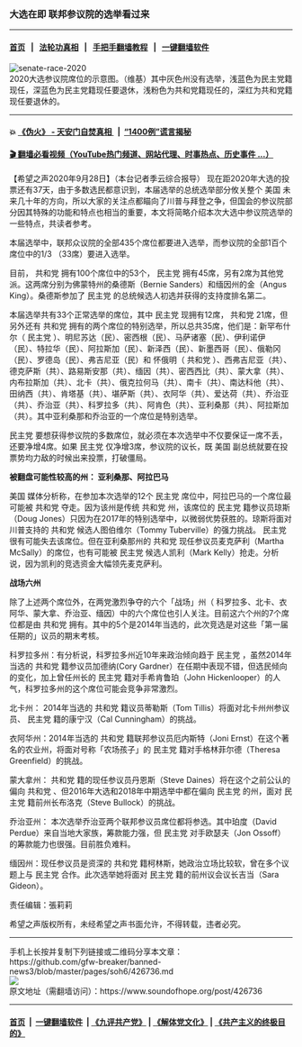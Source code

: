 ### 大选在即 联邦参议院的选举看过来
------------------------

#### [首页](https://github.com/gfw-breaker/banned-news3/blob/master/README.md) &nbsp;&nbsp;|&nbsp;&nbsp; [法轮功真相](https://github.com/begood0513/basic/blob/master/README.md)  &nbsp;&nbsp;|&nbsp;&nbsp; [手把手翻墙教程](https://github.com/gfw-breaker/guides/wiki)  &nbsp;&nbsp;|&nbsp;&nbsp; [一键翻墙软件](https://github.com/gfw-breaker/nogfw/blob/master/README.md)  



<div><img alt="senate-race-2020" src="https://img.soundofhope.org/2020-09/1601335743272.jpg"/>
<br/><figcaption class="caption">
 2020大选参议院席位的示意图。（维基）其中灰色州没有选举，浅蓝色为民主党籍现任，深蓝色为民主党籍现任要退休，浅粉色为共和党籍现任的，深红为共和党籍现任要退休的。
</figcaption></div><hr/>

#### 💥 [《伪火》 - 天安门自焚真相 ](http://158.247.195.190:10000/videos/blog/weihuo.html)&nbsp; |&nbsp; [“1400例”谎言揭秘  ](http://158.247.195.190:10000/videos/blog/jiexi1400.html)

#### [ 🎬  翻墙必看视频（YouTube热门频道、网站代理、时事热点、历史事件 ...）](https://github.com/gfw-breaker/links/blob/master/banned.md)

<div><div class="Content__Wrapper sc-1bvya0-0 grZQxZ">
 <p class="meta-top">
  <span class="meta">
   【希望之声2020年9月28日】（本台记者季云综合报导）
  </span>
  现在距2020年大选的投票还有37天，由于多数选民都意识到，本届选举的总统选举部分攸关整个
  <ok href="/term/1045">
   美国
  </ok>
  未来几十年的方向，所以大家的关注点都瞄向了川普与拜登之争，但国会的参议院部分因其特殊的功能和特点也相当的重要，本文将简略介绍本次大选中参议院选举的一些特点，共读者参考。
 </p>
 <p>
  本届选举中，联邦众议院的全部435个席位都要进入选举，而参议院的全部1百个席位中的1/3 （33席）要进入选举。
 </p>
 <div class="AD_Embed__Wrap-sc-1xslmin-0 igMuqX module desktop">
  <div>
  </div>
 </div>
 <p>
  目前，
  <ok href="/term/2717">
   共和党
  </ok>
  拥有100个席位中的53个，
  <ok href="/term/2718">
   民主党
  </ok>
  拥有45席，另有2席为其他党派。这两席分别为佛蒙特州的桑德斯（Bernie Sanders）和缅因州的金（Angus King）。桑德斯参加了
  <ok href="/term/2718">
   民主党
  </ok>
  的总统候选人初选并获得的支持度排名第二。
 </p>
 <p>
  本届选举共有33个正常选举的席位，其中
  <ok href="/term/2718">
   民主党
  </ok>
  现拥有12席，
  <ok href="/term/2717">
   共和党
  </ok>
  21席，但另外还有
  <ok href="/term/2717">
   共和党
  </ok>
  拥有的两个席位的特别选举，所以总共35席，他们是：新罕布什尔（
  <ok href="/term/2718">
   民主党
  </ok>
  ）、明尼苏达（民）、密西根（民）、马萨诸塞（民）、伊利诺伊（民）、特拉华（民）、阿拉斯加（民）、新泽西（民）、新墨西哥（民）、俄勒冈（民）、罗德岛（民）、弗吉尼亚（民）和 怀俄明（
  <ok href="/term/2717">
   共和党
  </ok>
  ）、西弗吉尼亚（共）、德克萨斯（共）、路易斯安那（共）、缅因（共）、密西西比（共）、蒙大拿（共）、内布拉斯加（共）、北卡（共）、俄克拉何马（共）、南卡（共）、南达科他（共）、田纳西（共）、肯塔基（共）、堪萨斯（共）、衣阿华（共）、爱达荷（共）、乔治亚（共）、乔治亚（共）、科罗拉多（共）、阿肯色（共）、亚利桑那（共）、阿拉斯加（共）。其中亚利桑那和乔治亚的一个席位是特别选举。
 </p>
 <p>
  <ok href="/term/2718">
   民主党
  </ok>
  要想获得参议院的多数席位，就必须在本次选举中不仅要保证一席不丢，还要净增4席。如果
  <ok href="/term/2718">
   民主党
  </ok>
  仅净增3席，参议院的议长，既
  <ok href="/term/1045">
   美国
  </ok>
  副总统就要在投票势均力敌的时候出来投票，打破僵局。
 </p>
 <p>
  <strong>
   被翻盘可能性较高的州： 亚利桑那、阿拉巴马
  </strong>
 </p>
 <p>
  <ok href="/term/1045">
   美国
  </ok>
  媒体分析称，在参加本次选举的12个
  <ok href="/term/2718">
   民主党
  </ok>
  席位中，阿拉巴马的一个席位最可能被
  <ok href="/term/2717">
   共和党
  </ok>
  夺走。因为该州是传统
  <ok href="/term/2717">
   共和党
  </ok>
  州，该席位的
  <ok href="/term/2718">
   民主党
  </ok>
  籍参议员琼斯（Doug Jones）只因为在2017年的特别选举中，以微弱优势获胜的。琼斯将面对川普支持的
  <ok href="/term/2717">
   共和党
  </ok>
  候选人图伯维尔（Tommy Tuberville）的强力挑战。
  <ok href="/term/2718">
   民主党
  </ok>
  很有可能失去该席位。但在亚利桑那州的
  <ok href="/term/2717">
   共和党
  </ok>
  现任参议员麦克萨利（Martha McSally）的席位，也有可能被
  <ok href="/term/2718">
   民主党
  </ok>
  候选人凯利（Mark Kelly）抢走。分析说，因为凯利的竞选资金大幅领先麦克萨利。
 </p>
 <p>
  <strong>
   战场六州
  </strong>
 </p>
 <p>
  除了上述两个席位外，在两党激烈争夺的六个「战场」州（ 科罗拉多、北卡、衣阿华、蒙大拿、乔治亚、缅因）中的六个席位也引人关注。目前这六个州的7个席位都是由
  <ok href="/term/2717">
   共和党
  </ok>
  拥有。其中的5个是2014年当选的，此次竞选是对这些「第一届任期的」议员的期末考核。
 </p>
 <p>
  科罗拉多州：有分析说，科罗拉多州近10年来政治倾向趋于
  <ok href="/term/2718">
   民主党
  </ok>
  ，虽然2014年当选的
  <ok href="/term/2717">
   共和党
  </ok>
  籍参议员加德纳(Cory Gardner）在任期中表现不错，但选民倾向的变化，加上曾任州长的
  <ok href="/term/2718">
   民主党
  </ok>
  籍对手希肯鲁珀（John Hickenlooper）的人气，科罗拉多州的这个席位可能会竞争非常激烈。
 </p>
 <div class="AD_Embed__Wrap-sc-1xslmin-0 igMuqX module desktop">
  <div>
  </div>
 </div>
 <p>
  北卡州： 2014年当选的
  <ok href="/term/2717">
   共和党
  </ok>
  籍议员蒂勒斯（Tom Tillis）将面对北卡州州参议员、
  <ok href="/term/2718">
   民主党
  </ok>
  籍的康宁汉（Cal Cunningham）的挑战。
 </p>
 <p>
  衣阿华州：2014年当选的
  <ok href="/term/2717">
   共和党
  </ok>
  籍联邦参议员厄内斯特（Joni Ernst）在这个著名的农业州，将面对号称「农场孩子」的
  <ok href="/term/2718">
   民主党
  </ok>
  籍对手格林菲尔德（Theresa Greenfield）的挑战。
 </p>
 <p>
  蒙大拿州：
  <ok href="/term/2717">
   共和党
  </ok>
  籍的现任参议员丹恩斯（Steve Daines）将在这个之前公认的偏向
  <ok href="/term/2717">
   共和党
  </ok>
  、但2016年大选和2018年中期选举中都在偏向
  <ok href="/term/2718">
   民主党
  </ok>
  的州，面对
  <ok href="/term/2718">
   民主党
  </ok>
  籍前州长布洛克（Steve Bullock）的挑战。
 </p>
 <p>
  乔治亚州： 本次选举乔治亚两个联邦参议员席位都将参选。其中珀度（David Perdue）来自当地大家族，筹款能力强，但
  <ok href="/term/2718">
   民主党
  </ok>
  对手欧瑟夫（Jon Ossoff）的筹款能力也很强。目前胜负难料。
 </p>
 <p>
  缅因州：现任参议员是资深的
  <ok href="/term/2717">
   共和党
  </ok>
  籍柯林斯，她政治立场比较软，曾在多个议题上与
  <ok href="/term/2718">
   民主党
  </ok>
  合作。此次选举她将面对
  <ok href="/term/2718">
   民主党
  </ok>
  籍的前州议会议长吉当（Sara Gideon）。
 </p>
 <p class="meta-btm">
  责任编辑：張莉莉
 </p>
 <p class="meta-btm">
  希望之声版权所有，未经希望之声书面允许，不得转载，违者必究。
 </p>
</div>
</div>
<hr/>
手机上长按并复制下列链接或二维码分享本文章：<br/>
https://github.com/gfw-breaker/banned-news3/blob/master/pages/soh6/426736.md <br/>
<a href='https://github.com/gfw-breaker/banned-news3/blob/master/pages/soh6/426736.md'><img src='https://github.com/gfw-breaker/banned-news3/blob/master/pages/soh6/426736.md.png'/></a> <br/>
原文地址（需翻墙访问）：https://www.soundofhope.org/post/426736


------------------------
#### [首页](https://github.com/gfw-breaker/banned-news3/blob/master/README.md) &nbsp;|&nbsp; [一键翻墙软件](https://github.com/gfw-breaker/nogfw/blob/master/README.md) &nbsp;| [《九评共产党》](https://github.com/gfw-breaker/9ping.md/blob/master/README.md#九评之一评共产党是什么) | [《解体党文化》](https://github.com/gfw-breaker/jtdwh.md/blob/master/README.md) | [《共产主义的终极目的》](https://github.com/gfw-breaker/gczydzjmd.md/blob/master/README.md)


<img src='http://gfw-breaker.win/banned-news3/pages/soh6/426736.md' width='0px' height='0px'/>
